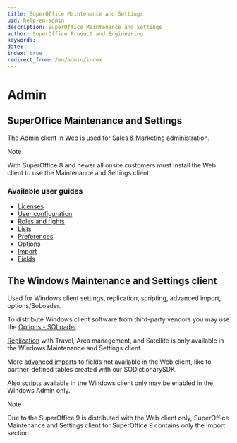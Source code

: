 ```yaml
---
title: SuperOffice Maintenance and Settings
uid: help-en-admin
description: SuperOffice Maintenance and Settings
author: SuperOffice Product and Engineering
keywords:
date:
index: true
redirect_from: /en/admin/index
---
```


# Admin

## SuperOffice Maintenance and Settings

The Admin client in Web is used for Sales & Marketing administration.

> [!NOTE]
> With SuperOffice 8 and newer all onsite customers must install the Web client to use the Maintenance and Settings client.

### Available user guides

* [Licenses][1]
* [User configuration][2]
* [Roles and rights][3]
* [Lists][4]
* [Preferences][6]
* [Options][7]
* [Import][8]
* [Fields][9]

## The Windows Maintenance and Settings client

Used for Windows client settings, replication, scripting, advanced import, options/SoLoader.

To distribute Windows client software from third-party vendors you may use the [Options - SOLoader][11].

[Replication][12] with Travel, Area management, and Satellite is only available in the Windows Maintenance and Settings client.

More [advanced imports][13] to fields not available in the Web client, like to partner-defined tables created with our SODictionarySDK.

Also [scripts][14] available in the Windows client only may be enabled in the Windows Admin only.

> [!NOTE]
> Due to the SuperOffice 9 is distributed with the Web client only, SuperOffice Maintenance and Settings client for SuperOffice 9 contains only the Import section.

<!-- Referenced links -->
[1]: license/learn/index.md
[2]: user-management/learn/index.md
[3]: user-management/learn/role/index.md
[4]: lists/learn/index.md
[6]: preferences/learn/index.md
[7]: options/learn/index.md
[8]: import/learn/index.md
[9]: ../custom-objects/learn/udef.md
[11]: https://help.superoffice.com/Documentation/Help/EN/CRM/8.5/WebHelpAdmin/index.htm#t=chap06%2FSOLoader.htm
[12]: https://help.superoffice.com/Documentation/Help/EN/CRM/8.5/WebHelpAdmin/index.htm#t=chap02%2FReplication.htm
[13]: https://help.superoffice.com/docs/10.3/en/onsite/win-client/learn/import/index.html
[14]: https://help.superoffice.com/Documentation/Help/EN/CRM/8.5/WebHelpAdmin/index.htm#t=Skripting%2FScripting.htm
